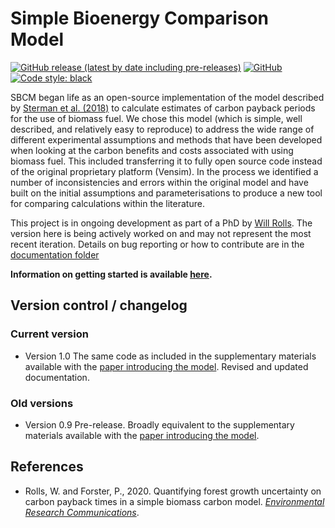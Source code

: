 
# Simple Bioenergy Comparison Model
[![GitHub release (latest by date including pre-releases)](https://img.shields.io/github/v/release/Priestley-Centre/SBCM?include_prereleases)](https://github.com/Priestley-Centre/SBCM/releases)
[![GitHub](https://img.shields.io/github/license/Priestley-Centre/SBCM)](https://github.com/Priestley-Centre/SBCM/blob/master/LICENSE)
[![Code style: black](https://img.shields.io/badge/code%20style-black-000000.svg)](https://github.com/psf/black)

SBCM began life as an open-source implementation of the model described by [Sterman et al. (2018)](https://iopscience.iop.org/article/10.1088/1748-9326/aaa512) to calculate estimates of carbon payback periods for the use of biomass fuel. We chose this model (which is simple, well described, and relatively easy to reproduce) to address the wide range of different experimental assumptions and methods that have been developed when looking at the carbon benefits and costs associated with using biomass fuel. This included transferring it to fully open source code instead of the original proprietary platform (Vensim). In the process we identified a number of inconsistencies and errors within the original model and have built on the initial assumptions and parameterisations to produce a new tool for comparing calculations within the literature. 

This project is in ongoing development as part of a PhD by [Will Rolls](https://www.researchgate.net/profile/Will_Rolls2). The version here is being actively worked on and may not represent the most recent iteration. Details on bug reporting or how to contribute are in the [documentation folder](https://github.com/Priestley-Centre/SBCM/blob/master/Documentation) 

**Information on getting started is available [here](https://github.com/Priestley-Centre/SBCM/blob/master/Documentation/Quickstart.md).**

## Version control / changelog

### Current version

- Version 1.0 The same code as included in the supplementary materials available with the [paper introducing the model](https://iopscience.iop.org/article/10.1088/2515-7620/ab7ff3). Revised and updated documentation.

### Old versions

- Version 0.9 Pre-release. Broadly equivalent to the supplementary materials available with the [paper introducing the model](https://iopscience.iop.org/article/10.1088/2515-7620/ab7ff3).

## References

- Rolls, W. and Forster, P., 2020. Quantifying forest growth uncertainty on carbon payback times in a simple biomass carbon model. [*Environmental Research Communications*](https://iopscience.iop.org/article/10.1088/2515-7620/ab7ff3).
